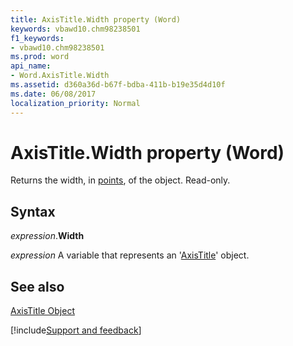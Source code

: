 ```yaml
---
title: AxisTitle.Width property (Word)
keywords: vbawd10.chm98238501
f1_keywords:
- vbawd10.chm98238501
ms.prod: word
api_name:
- Word.AxisTitle.Width
ms.assetid: d360a36d-b67f-bdba-411b-b19e35d4d10f
ms.date: 06/08/2017
localization_priority: Normal
---
```



# AxisTitle.Width property (Word)

Returns the width, in [points](../language/glossary/vbe-glossary.md#point), of the object. Read-only.


## Syntax

_expression_.**Width**

_expression_ A variable that represents an '[AxisTitle](Word.AxisTitle.md)' object.


## See also


[AxisTitle Object](Word.AxisTitle.md)

[!include[Support and feedback](~/includes/feedback-boilerplate.md)]